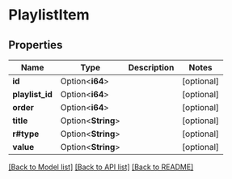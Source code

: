 # PlaylistItem

## Properties

Name | Type | Description | Notes
------------ | ------------- | ------------- | -------------
**id** | Option<**i64**> |  | [optional]
**playlist_id** | Option<**i64**> |  | [optional]
**order** | Option<**i64**> |  | [optional]
**title** | Option<**String**> |  | [optional]
**r#type** | Option<**String**> |  | [optional]
**value** | Option<**String**> |  | [optional]

[[Back to Model list]](../README.md#documentation-for-models) [[Back to API list]](../README.md#documentation-for-api-endpoints) [[Back to README]](../README.md)


